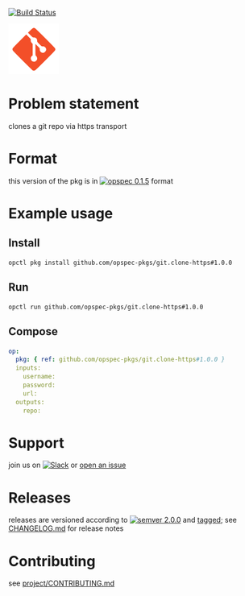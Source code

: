 [![Build Status](https://travis-ci.org/opspec-pkgs/git.clone-https.svg?branch=master)](https://travis-ci.org/opspec-pkgs/git.clone-https)

<img src="icon.svg" alt="icon" height="100px">

# Problem statement

clones a git repo via https transport

# Format

this version of the pkg is in [![opspec 0.1.5](https://img.shields.io/badge/opspec-0.1.5-brightgreen.svg?colorA=6b6b6b&colorB=fc16be)](https://opspec.io/0.1.5/packages.html) format

# Example usage

## Install

```shell
opctl pkg install github.com/opspec-pkgs/git.clone-https#1.0.0
```

## Run

```
opctl run github.com/opspec-pkgs/git.clone-https#1.0.0
```

## Compose

```yaml
op:
  pkg: { ref: github.com/opspec-pkgs/git.clone-https#1.0.0 }
  inputs:
    username:
    password:
    url:
  outputs:
    repo:
```

# Support

join us on
[![Slack](https://opspec-slackin.herokuapp.com/badge.svg)](https://opspec-slackin.herokuapp.com/)
or
[open an issue](https://github.com/opspec-pkgs/git.clone-https/issues)

# Releases

releases are versioned according to
[![semver 2.0.0](https://img.shields.io/badge/semver-2.0.0-brightgreen.svg)](http://semver.org/spec/v2.0.0.html)
and [tagged](https://git-scm.com/book/en/v2/Git-Basics-Tagging); see
[CHANGELOG.md](CHANGELOG.md) for release notes

# Contributing

see
[project/CONTRIBUTING.md](https://github.com/opspec-pkgs/project/blob/master/CONTRIBUTING.md)
